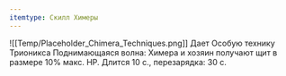 ```yaml
---
itemtype: Скилл Химеры
---
```

![[Temp/Placeholder_Chimera_Techniques.png]]
Дает Особую технику Трионикса Поднимающаяся волна: Химера и хозяин получают щит в размере 10% макс. HP. Длится 10 с., перезарядка: 30 с.
